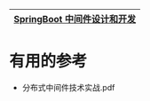 


[SpringBoot 中间件设计和开发](https://juejin.cn/book/6940996508632219689)|
---|


# 有用的参考

* 分布式中间件技术实战.pdf
